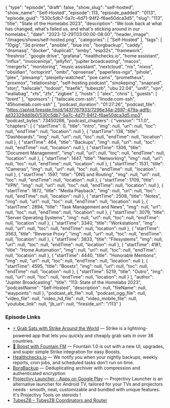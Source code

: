 {
  "type": "episode",
  "draft": false,
  "show_slug": "self-hosted",
  "show_name": "Self-Hosted",
  "episode": 113,
  "episode_padded": "0113",
  "episode_guid": "530c5db7-5a7c-4d71-94f2-f6ae50dca3d5",
  "slug": "113",
  "title": "State of the Homelabs 2023",
  "description": "We look back at what has changed, what's failed us, and what's sticking around in our homelabs.",
  "date": "2023-12-29T03:00:00-08:00",
  "header_image": "/images/shows/self-hosted.png",
  "categories": [
    "Self-Hosted"
  ],
  "tags": [
    "10gig",
    "3d printer",
    "ansible",
    "blue iris",
    "borgbackup",
    "caddy",
    "dnsmasq",
    "docker",
    "duplicati",
    "emby",
    "esp32s",
    "framework",
    "freshrss",
    "google drive",
    "grafana",
    "healthchecks.io",
    "home assistant",
    "influx",
    "invoiceninja",
    "jellyfin",
    "jupiter broadcasting",
    "macos",
    "mergerfs",
    "monitoring",
    "music assistant",
    "nextcloud",
    "nix",
    "nixos",
    "obsidian",
    "octoprint",
    "ombi",
    "opnsense",
    "paperless-ngx",
    "pihole",
    "plex",
    "plexamp",
    "plexjelly-watched",
    "poe cams",
    "prometheus",
    "proxmox",
    "relationship",
    "self-hosting podcast",
    "smokeping",
    "snapraid",
    "storj",
    "tailscale",
    "todoist",
    "traefik",
    "tubeszb",
    "ubu 22.04",
    "unifi",
    "vpn",
    "wallabag",
    "xfs",
    "zfs",
    "zigbee"
  ],
  "hosts": [
    "alex",
    "chris"
  ],
  "guests": [
    "brent"
  ],
  "sponsors": [
    "tailscale.com-ssh",
    "linode.com-ssh",
    "45homelab.com-ssh"
  ],
  "podcast_duration": "01:27:26",
  "podcast_file": "https://aphid.fireside.fm/d/1437767933/7296e34a-2697-479a-adfb-ad32329dd0b0/530c5db7-5a7c-4d71-94f2-f6ae50dca3d5.mp3",
  "podcast_bytes": 73450288,
  "podcast_chapters": {
    "version": "1.1.0",
    "chapters": [
      {
        "startTime": 0,
        "title": "Intro",
        "img": null,
        "url": null,
        "toc": null,
        "endTime": null,
        "location": null
      },
      {
        "startTime": 138,
        "title": "Dashboards",
        "img": null,
        "url": null,
        "toc": null,
        "endTime": null,
        "location": null
      },
      {
        "startTime": 464,
        "title": "Backups",
        "img": null,
        "url": null,
        "toc": null,
        "endTime": null,
        "location": null
      },
      {
        "startTime": 1306,
        "title": "Document Management",
        "img": null,
        "url": null,
        "toc": null,
        "endTime": null,
        "location": null
      },
      {
        "startTime": 1447,
        "title": "Networking",
        "img": null,
        "url": null,
        "toc": null,
        "endTime": null,
        "location": null
      },
      {
        "startTime": 1531,
        "title": "Cameras",
        "img": null,
        "url": null,
        "toc": null,
        "endTime": null,
        "location": null
      },
      {
        "startTime": 1597,
        "title": "DNS and Routing",
        "img": null,
        "url": null,
        "toc": null,
        "endTime": null,
        "location": null
      },
      {
        "startTime": 1709,
        "title": "VPN",
        "img": null,
        "url": null,
        "toc": null,
        "endTime": null,
        "location": null
      },
      {
        "startTime": 1872,
        "title": "Media Playback",
        "img": null,
        "url": null,
        "toc": null,
        "endTime": null,
        "location": null
      },
      {
        "startTime": 2508,
        "title": "Notes",
        "img": null,
        "url": null,
        "toc": null,
        "endTime": null,
        "location": null
      },
      {
        "startTime": 2894,
        "title": "Task Management and News",
        "img": null,
        "url": null,
        "toc": null,
        "endTime": null,
        "location": null
      },
      {
        "startTime": 3079,
        "title": "Server Operating Systems",
        "img": null,
        "url": null,
        "toc": null,
        "endTime": null,
        "location": null
      },
      {
        "startTime": 3340,
        "title": "Workstations",
        "img": null,
        "url": null,
        "toc": null,
        "endTime": null,
        "location": null
      },
      {
        "startTime": 3563,
        "title": "Reverse Proxy",
        "img": null,
        "url": null,
        "toc": null,
        "endTime": null,
        "location": null
      },
      {
        "startTime": 3833,
        "title": "Filesystems",
        "img": null,
        "url": null,
        "toc": null,
        "endTime": null,
        "location": null
      },
      {
        "startTime": 4181,
        "title": "Home Automation",
        "img": null,
        "url": null,
        "toc": null,
        "endTime": null,
        "location": null
      },
      {
        "startTime": 4440,
        "title": "Honorable Mentions",
        "img": null,
        "url": null,
        "toc": null,
        "endTime": null,
        "location": null
      },
      {
        "startTime": 4595,
        "title": "Boosts",
        "img": null,
        "url": null,
        "toc": null,
        "endTime": null,
        "location": null
      },
      {
        "startTime": 5219,
        "title": "Outro",
        "img": null,
        "url": null,
        "toc": null,
        "endTime": null,
        "location": null
      }
    ],
    "author": "Jupiter Broadcasting",
    "title": "113: State of the Homelabs 2023",
    "podcastName": "Self-Hosted",
    "description": null,
    "fileName": null,
    "waypoints": null
  },
  "podcast_alt_file": null,
  "podcast_ogg_file": null,
  "video_file": null,
  "video_hd_file": null,
  "video_mobile_file": null,
  "youtube_link": null,
  "jb_url": null,
  "fireside_url": "/113"
}


### Episode Links

  * [⚡ Grab Sats with Strike Around the World](https://strike.me/download/ "⚡ Grab Sats with Strike Around the World") — Strike is a lightning-powered app that lets you quickly and cheaply grab sats in over 36 countries. 
  * [🎉 Boost with Fountain FM](https://www.fountain.fm/features "🎉 Boost with Fountain FM") — Fountain 1.0 is out with a new UI, upgrades, and super simple Strike integration for easy Boosts.
  * [Healthchecks.io](https://healthchecks.io/ "Healthchecks.io") — We notify you when your nightly backups, weekly reports, cron jobs, and scheduled tasks don't run on time. 
  * [BorgBackup](https://www.borgbackup.org/ "BorgBackup") — Deduplicating archiver with compression and authenticated encryption
  * [Projectivy Launcher - Apps on Google Play](https://play.google.com/store/apps/details?id=com.spocky.projengmenu "Projectivy Launcher - Apps on Google Play") — Projectivy Launcher is an alternative launcher for Android TV, tailored for your TVs and projectors needs : smooth, neat, customizable and bundled with unique features. It's Projectivy Tools on steroids !
  * [TubesZB – TubesZB Coordinators and Router](https://tubeszb.com/ "TubesZB – TubesZB Coordinators and Router")


